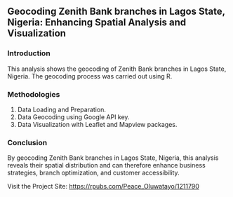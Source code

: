 ## Geocoding Zenith Bank branches in Lagos State, Nigeria: Enhancing Spatial Analysis and Visualization
### Introduction
This analysis shows the geocoding of Zenith Bank branches in Lagos State, Nigeria. The geocoding process was carried out using R.

### Methodologies
1. Data Loading and Preparation.
2. Data Geocoding using Google API key.
3. Data Visualization with Leaflet and Mapview packages.

### Conclusion
By geocoding Zenith Bank branches in Lagos State, Nigeria, this analysis reveals their spatial distribution and can therefore enhance business strategies, branch optimization, and customer accessibility.

Visit the Project Site: https://rpubs.com/Peace_Oluwatayo/1211790
